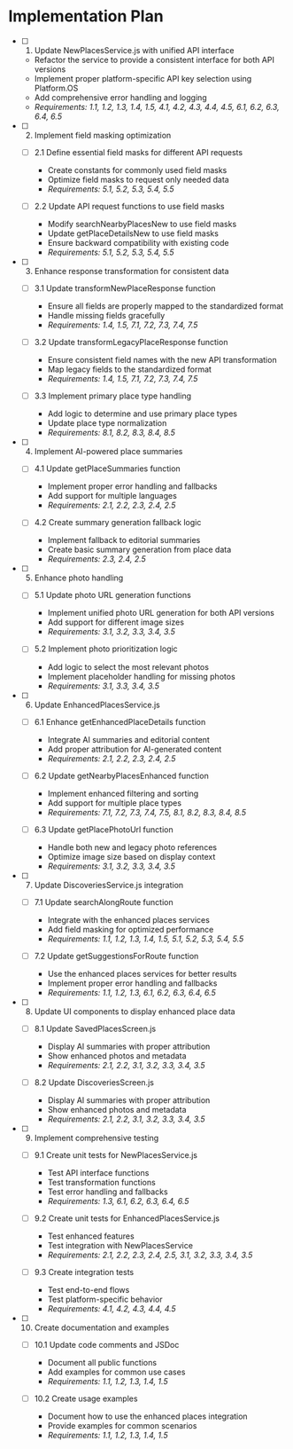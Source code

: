 # Implementation Plan

- [ ] 1. Update NewPlacesService.js with unified API interface
  - Refactor the service to provide a consistent interface for both API versions
  - Implement proper platform-specific API key selection using Platform.OS
  - Add comprehensive error handling and logging
  - _Requirements: 1.1, 1.2, 1.3, 1.4, 1.5, 4.1, 4.2, 4.3, 4.4, 4.5, 6.1, 6.2, 6.3, 6.4, 6.5_

- [ ] 2. Implement field masking optimization
  - [ ] 2.1 Define essential field masks for different API requests
    - Create constants for commonly used field masks
    - Optimize field masks to request only needed data
    - _Requirements: 5.1, 5.2, 5.3, 5.4, 5.5_
  
  - [ ] 2.2 Update API request functions to use field masks
    - Modify searchNearbyPlacesNew to use field masks
    - Update getPlaceDetailsNew to use field masks
    - Ensure backward compatibility with existing code
    - _Requirements: 5.1, 5.2, 5.3, 5.4, 5.5_

- [ ] 3. Enhance response transformation for consistent data
  - [ ] 3.1 Update transformNewPlaceResponse function
    - Ensure all fields are properly mapped to the standardized format
    - Handle missing fields gracefully
    - _Requirements: 1.4, 1.5, 7.1, 7.2, 7.3, 7.4, 7.5_
  
  - [ ] 3.2 Update transformLegacyPlaceResponse function
    - Ensure consistent field names with the new API transformation
    - Map legacy fields to the standardized format
    - _Requirements: 1.4, 1.5, 7.1, 7.2, 7.3, 7.4, 7.5_
  
  - [ ] 3.3 Implement primary place type handling
    - Add logic to determine and use primary place types
    - Update place type normalization
    - _Requirements: 8.1, 8.2, 8.3, 8.4, 8.5_

- [ ] 4. Implement AI-powered place summaries
  - [ ] 4.1 Update getPlaceSummaries function
    - Implement proper error handling and fallbacks
    - Add support for multiple languages
    - _Requirements: 2.1, 2.2, 2.3, 2.4, 2.5_
  
  - [ ] 4.2 Create summary generation fallback logic
    - Implement fallback to editorial summaries
    - Create basic summary generation from place data
    - _Requirements: 2.3, 2.4, 2.5_

- [ ] 5. Enhance photo handling
  - [ ] 5.1 Update photo URL generation functions
    - Implement unified photo URL generation for both API versions
    - Add support for different image sizes
    - _Requirements: 3.1, 3.2, 3.3, 3.4, 3.5_
  
  - [ ] 5.2 Implement photo prioritization logic
    - Add logic to select the most relevant photos
    - Implement placeholder handling for missing photos
    - _Requirements: 3.1, 3.3, 3.4, 3.5_

- [ ] 6. Update EnhancedPlacesService.js
  - [ ] 6.1 Enhance getEnhancedPlaceDetails function
    - Integrate AI summaries and editorial content
    - Add proper attribution for AI-generated content
    - _Requirements: 2.1, 2.2, 2.3, 2.4, 2.5_
  
  - [ ] 6.2 Update getNearbyPlacesEnhanced function
    - Implement enhanced filtering and sorting
    - Add support for multiple place types
    - _Requirements: 7.1, 7.2, 7.3, 7.4, 7.5, 8.1, 8.2, 8.3, 8.4, 8.5_
  
  - [ ] 6.3 Update getPlacePhotoUrl function
    - Handle both new and legacy photo references
    - Optimize image size based on display context
    - _Requirements: 3.1, 3.2, 3.3, 3.4, 3.5_

- [ ] 7. Update DiscoveriesService.js integration
  - [ ] 7.1 Update searchAlongRoute function
    - Integrate with the enhanced places services
    - Add field masking for optimized performance
    - _Requirements: 1.1, 1.2, 1.3, 1.4, 1.5, 5.1, 5.2, 5.3, 5.4, 5.5_
  
  - [ ] 7.2 Update getSuggestionsForRoute function
    - Use the enhanced places services for better results
    - Implement proper error handling and fallbacks
    - _Requirements: 1.1, 1.2, 1.3, 6.1, 6.2, 6.3, 6.4, 6.5_

- [ ] 8. Update UI components to display enhanced place data
  - [ ] 8.1 Update SavedPlacesScreen.js
    - Display AI summaries with proper attribution
    - Show enhanced photos and metadata
    - _Requirements: 2.1, 2.2, 3.1, 3.2, 3.3, 3.4, 3.5_
  
  - [ ] 8.2 Update DiscoveriesScreen.js
    - Display AI summaries with proper attribution
    - Show enhanced photos and metadata
    - _Requirements: 2.1, 2.2, 3.1, 3.2, 3.3, 3.4, 3.5_

- [ ] 9. Implement comprehensive testing
  - [ ] 9.1 Create unit tests for NewPlacesService.js
    - Test API interface functions
    - Test transformation functions
    - Test error handling and fallbacks
    - _Requirements: 1.3, 6.1, 6.2, 6.3, 6.4, 6.5_
  
  - [ ] 9.2 Create unit tests for EnhancedPlacesService.js
    - Test enhanced features
    - Test integration with NewPlacesService
    - _Requirements: 2.1, 2.2, 2.3, 2.4, 2.5, 3.1, 3.2, 3.3, 3.4, 3.5_
  
  - [ ] 9.3 Create integration tests
    - Test end-to-end flows
    - Test platform-specific behavior
    - _Requirements: 4.1, 4.2, 4.3, 4.4, 4.5_

- [ ] 10. Create documentation and examples
  - [ ] 10.1 Update code comments and JSDoc
    - Document all public functions
    - Add examples for common use cases
    - _Requirements: 1.1, 1.2, 1.3, 1.4, 1.5_
  
  - [ ] 10.2 Create usage examples
    - Document how to use the enhanced places integration
    - Provide examples for common scenarios
    - _Requirements: 1.1, 1.2, 1.3, 1.4, 1.5_